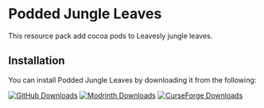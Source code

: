 # Podded Jungle Leaves
This resource pack add cocoa pods to Leavesly jungle leaves.

## Installation
You can install Podded Jungle Leaves by downloading it from the following:

[![GitHub Downloads](https://img.shields.io/github/downloads/ishikyoo/podded-jungle-leaves/total?style=for-the-badge&logo=github&color=F5F5F5)](https://github.com/ishikyoo/podded-jungle-leaves)
[![Modrinth Downloads](https://img.shields.io/modrinth/dt/podded-jungle-leaves?style=for-the-badge&logo=modrinth&color=00AD5B)](https://modrinth.com/resourcepack/podded-jungle-leaves)
[![CurseForge Downloads](https://img.shields.io/curseforge/dt/1126856?style=for-the-badge&logo=curseforge&color=F16436&)](https://www.curseforge.com/minecraft/texture-packs/podded-jungle-leaves)